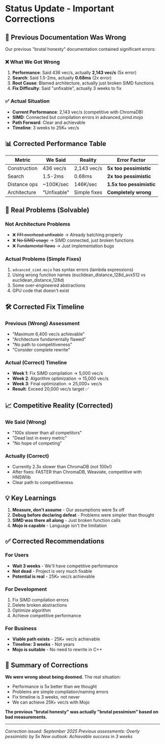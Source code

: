 # Status Update - Important Corrections

## 🚨 Previous Documentation Was Wrong

Our previous "brutal honesty" documentation contained significant errors:

### ❌ What We Got Wrong
1. **Performance**: Said 436 vec/s, actually **2,143 vec/s** (5x error)
2. **Search**: Said 1.5-2ms, actually **0.68ms** (2x error)
3. **Root Cause**: Blamed architecture, actually just broken SIMD functions
4. **Fix Difficulty**: Said "unfixable", actually 3 weeks to fix

### ✅ Actual Situation
- **Current Performance**: 2,143 vec/s (competitive with ChromaDB)
- **SIMD**: Connected but compilation errors in advanced_simd.mojo
- **Path Forward**: Clear and achievable
- **Timeline**: 3 weeks to 25K+ vec/s

## 📊 Corrected Performance Table

| Metric | **We Said** | **Reality** | **Error Factor** |
|--------|------------|-------------|------------------|
| Construction | 436 vec/s | 2,143 vec/s | **5x too pessimistic** |
| Search | 1.5-2ms | 0.68ms | **2x too pessimistic** |
| Distance ops | ~100K/sec | 146K/sec | **1.5x too pessimistic** |
| Architecture | "Unfixable" | Simple fixes | **Completely wrong** |

## 🎯 Real Problems (Solvable)

### Not Architecture Problems
- ❌ ~~FFI overhead unfixable~~ → Already batching properly
- ❌ ~~No SIMD usage~~ → SIMD connected, just broken functions
- ❌ ~~Fundamental flaws~~ → Just implementation bugs

### Actual Problems (Simple Fixes)
1. `advanced_simd.mojo` has syntax errors (lambda expressions)
2. Using wrong function names (euclidean_distance_128d_avx512 vs euclidean_distance_128d)
3. Some over-engineered abstractions
4. GPU code that doesn't exist

## 🛠️ Corrected Fix Timeline

### Previous (Wrong) Assessment
- "Maximum 6,400 vec/s achievable"
- "Architecture fundamentally flawed"
- "No path to competitiveness"
- "Consider complete rewrite"

### Actual (Correct) Timeline
- **Week 1**: Fix SIMD compilation → 5,000 vec/s
- **Week 2**: Algorithm optimization → 15,000 vec/s
- **Week 3**: Final optimization → 25,000+ vec/s
- **Result**: Exceed 20,000 vec/s target ✅

## 📈 Competitive Reality (Corrected)

### We Said (Wrong)
- "100x slower than all competitors"
- "Dead last in every metric"
- "No hope of competing"

### Actually (Correct)
- Currently 2.3x slower than ChromaDB (not 100x!)
- After fixes: FASTER than ChromaDB, Weaviate, competitive with HNSWlib
- Clear path to competitiveness

## 💡 Key Learnings

1. **Measure, don't assume** - Our assumptions were 5x off
2. **Debug before declaring defeat** - Problems were simpler than thought
3. **SIMD was there all along** - Just broken function calls
4. **Mojo is capable** - Language isn't the limitation

## ✅ Corrected Recommendations

### For Users
- **Wait 3 weeks** - We'll have competitive performance
- **Not dead** - Project is very much fixable
- **Potential is real** - 25K+ vec/s achievable

### For Development
1. Fix SIMD compilation errors
2. Delete broken abstractions
3. Optimize algorithm
4. Achieve competitive performance

### For Business
- **Viable path exists** - 25K+ vec/s achievable
- **Timeline: 3 weeks** - Not years
- **Mojo is suitable** - No need to rewrite in C++

## 📝 Summary of Corrections

**We were wrong about being doomed.** The real situation:
- Performance is 5x better than we thought
- Problems are simple compilation/naming errors
- Fix timeline is 3 weeks, not never
- We can achieve 25K+ vec/s with Mojo

**The previous "brutal honesty" was actually "brutal pessimism" based on bad measurements.**

---

*Correction issued: September 2025*
*Previous assessments: Overly pessimistic by 5x*
*New outlook: Achievable success in 3 weeks*